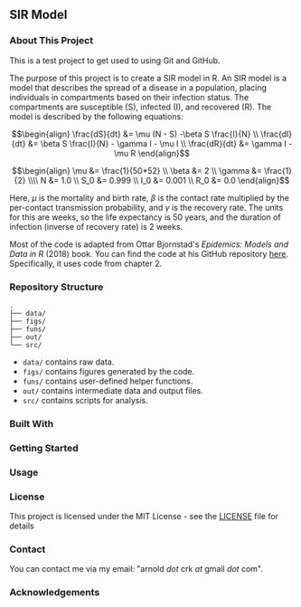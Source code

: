 ## SIR Model
### About This Project

This is a test project to get used to using Git and GitHub.

The purpose of this project is to create a SIR model in R.
An SIR model is a model that describes the spread of a disease in a population, placing individuals in compartments based on their infection status.
The compartments are susceptible (S), infected (I), and recovered (R).
The model is described by the following equations:

```math
\begin{align}
\frac{dS}{dt} &= \mu (N - S) -\beta S \frac{I}{N} \\
\frac{dI}{dt} &= \beta S \frac{I}{N} - \gamma I - \mu I \\
\frac{dR}{dt} &= \gamma I - \mu R
\end{align}
```

```math
\begin{align}
\mu &= \frac{1}{50*52} \\
\beta &= 2 \\
\gamma &= \frac{1}{2} \\\\

N &= 1.0 \\
S_0 &= 0.999 \\
I_0 &= 0.001 \\
R_0 &= 0.0
\end{align}
```

Here, $\mu$ is the mortality and birth rate, $\beta$ is the contact rate multiplied by the per-contact transmission probability, and $\gamma$ is the recovery rate.
The units for this are weeks, so the life expectancy is 50 years, and the duration of infection (inverse of recovery rate) is 2 weeks.

Most of the code is adapted from Ottar Bjornstad's *Epidemics: Models and Data in R* (2018) book. You can find the code at his GitHub repository [here](https://github.com/objornstad/epimdr). Specifically, it uses code from chapter 2.

### Repository Structure

```
.
├── data/
├── figs/
├── funs/
├── out/
└── src/
```

- `data/` contains raw data.
- `figs/` contains figures generated by the code.
- `funs/` contains user-defined helper functions.
- `out/` contains intermediate data and output files.
- `src/` contains scripts for analysis.

### Built With

### Getting Started

### Usage

### License
This project is licensed under the MIT License - see the [LICENSE](LICENSE) file for details

### Contact

You can contact me via my email: "arnold *dot* crk *at* gmail *dot* com".

### Acknowledgements
